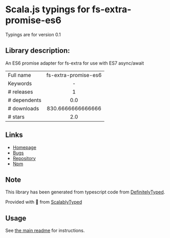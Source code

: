 
# Scala.js typings for fs-extra-promise-es6

Typings are for version 0.1

## Library description:
An ES6 promise adapter for fs-extra for use with ES7 async/await

|                    |                 |
| ------------------ | :-------------: |
| Full name          | fs-extra-promise-es6 |
| Keywords           | - |
| # releases         | 1 |
| # dependents       | 0.0 |
| # downloads        | 830.6666666666666 |
| # stars            | 2.0 |

## Links
- [Homepage](https://github.com/vinsonchuong/fs-extra-promise-es6)
- [Bugs](https://github.com/vinsonchuong/fs-extra-promise-es6/issues)
- [Repository](https://github.com/vinsonchuong/fs-extra-promise-es6)
- [Npm](https://www.npmjs.com/package/fs-extra-promise-es6)
    


## Note
This library has been generated from typescript code from [DefinitelyTyped](https://definitelytyped.org).

Provided with :purple_heart: from [ScalablyTyped](https://github.com/oyvindberg/ScalablyTyped)

## Usage
See [the main readme](../../readme.md) for instructions.


